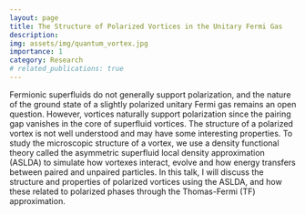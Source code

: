 ```yaml
---
layout: page
title: The Structure of Polarized Vortices in the Unitary Fermi Gas
description: 
img: assets/img/quantum_vortex.jpg
importance: 1
category: Research
# related_publications: true
---
```


Fermionic superfluids do not generally support polarization, and the nature of the ground state of a slightly polarized unitary Fermi gas remains an open question. However, vortices naturally support polarization since the pairing gap vanishes in the core of superfluid vortices. The structure of a polarized vortex is not well understood and may have some interesting properties. To study the microscopic structure of a vortex, we use a density functional theory called the asymmetric superfluid local density approximation (ASLDA) to simulate how vortexes interact, evolve and how energy transfers between paired and unpaired particles. In this talk, I will discuss the structure and properties of polarized vortices using the ASLDA, and how these related to polarized phases through the Thomas-Fermi (TF) approximation. 
